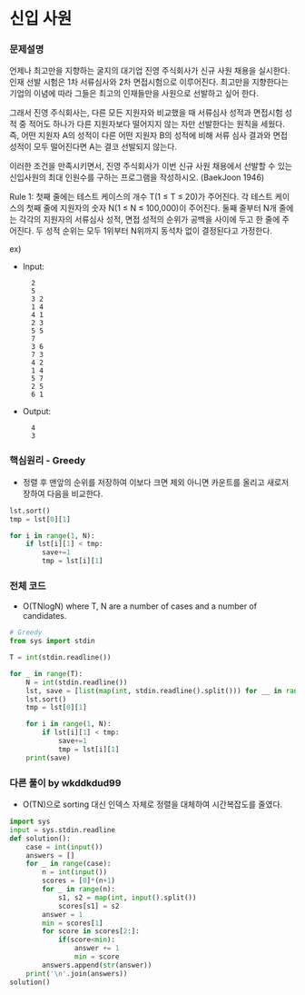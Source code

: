 # 신입 사원

### 문제설명

언제나 최고만을 지향하는 굴지의 대기업 진영 주식회사가 신규 사원 채용을 실시한다. 인재 선발 시험은 1차 서류심사와 2차 면접시험으로 이루어진다. 최고만을 지향한다는 기업의 이념에 따라 그들은 최고의 인재들만을 사원으로 선발하고 싶어 한다.

그래서 진영 주식회사는, 다른 모든 지원자와 비교했을 때 서류심사 성적과 면접시험 성적 중 적어도 하나가 다른 지원자보다 떨어지지 않는 자만 선발한다는 원칙을 세웠다. 즉, 어떤 지원자 A의 성적이 다른 어떤 지원자 B의 성적에 비해 서류 심사 결과와 면접 성적이 모두 떨어진다면 A는 결코 선발되지 않는다.

이러한 조건을 만족시키면서, 진영 주식회사가 이번 신규 사원 채용에서 선발할 수 있는 신입사원의 최대 인원수를 구하는 프로그램을 작성하시오. (BaekJoon 1946)

Rule 1: 첫째 줄에는 테스트 케이스의 개수 T(1 ≤ T ≤ 20)가 주어진다. 각 테스트 케이스의 첫째 줄에 지원자의 숫자 N(1 ≤ N ≤ 100,000)이 주어진다. 둘째 줄부터 N개 줄에는 각각의 지원자의 서류심사 성적, 면접 성적의 순위가 공백을 사이에 두고 한 줄에 주어진다. 두 성적 순위는 모두 1위부터 N위까지 동석차 없이 결정된다고 가정한다.

ex)

- Input:

        2
        5
        3 2
        1 4
        4 1
        2 3
        5 5
        7
        3 6
        7 3
        4 2
        1 4
        5 7
        2 5
        6 1

- Output:

        4
        3


### 핵심원리 - Greedy

- 정렬 후 맨앞의 순위를 저장하여 이보다 크면 제외 아니면 카운트를 올리고 새로저장하여 다음을 비교한다.

```python
lst.sort()
tmp = lst[0][1]

for i in range(1, N):
    if lst[i][1] < tmp:
        save+=1
        tmp = lst[i][1]
```


### 전체 코드

- O(TNlogN) where T, N are a number of cases and a number of candidates.

```python
# Greedy
from sys import stdin

T = int(stdin.readline())

for _ in range(T):
    N = int(stdin.readline())
    lst, save = [list(map(int, stdin.readline().split())) for __ in range(N)], 1
    lst.sort()
    tmp = lst[0][1]

    for i in range(1, N):
        if lst[i][1] < tmp:
            save+=1
            tmp = lst[i][1]
    print(save)
```

### 다른 풀이 by wkddkdud99

- O(TN)으로 sorting 대신 인덱스 자체로 정렬을 대체하여 시간복잡도를 줄였다.

```python
import sys
input = sys.stdin.readline
def solution():
    case = int(input())
    answers = []
    for _ in range(case):
        n = int(input())
        scores = [0]*(n+1)
        for _ in range(n):
            s1, s2 = map(int, input().split())
            scores[s1] = s2
        answer = 1
        min = scores[1]
        for score in scores[2:]:
            if(score<min):
                answer += 1
                min = score
        answers.append(str(answer))
    print('\n'.join(answers))
solution()
```
